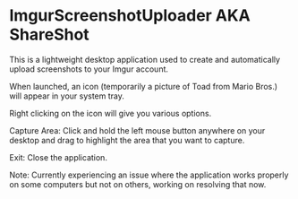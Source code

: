 # ImgurScreenshotUploader AKA ShareShot

This is a lightweight desktop application used to create and automatically upload screenshots to your Imgur account. 

When launched, an icon (temporarily a picture of Toad from Mario Bros.) will appear in your system tray.

Right clicking on the icon will give you various options.

Capture Area: Click and hold the left mouse button anywhere on your desktop and drag to highlight the area that you want to capture.

Exit: Close the application.

Note: Currently experiencing an issue where the application works properly on some computers but not on others, working on resolving that now.

